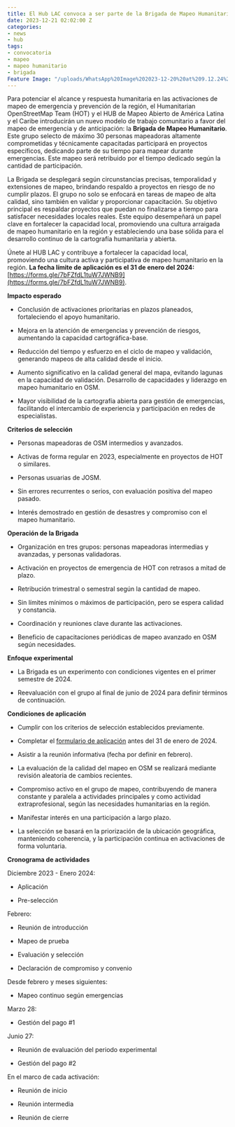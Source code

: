 ```yaml
---
title: El Hub LAC convoca a ser parte de la Brigada de Mapeo Humanitario
date: 2023-12-21 02:02:00 Z
categories:
- news
- hub
tags:
- convocatoria
- mapeo
- mapeo humanitario
- brigada
Feature Image: "/uploads/WhatsApp%20Image%202023-12-20%20at%209.12.24%20PM.jpeg"
---
```


Para potenciar el alcance y respuesta humanitaria en las activaciones de mapeo de emergencia y prevención de la región, el Humanitarian OpenStreetMap Team (HOT) y el HUB de Mapeo Abierto de América Latina y el Caribe introducirán un nuevo modelo de trabajo comunitario a favor del mapeo de emergencia y de anticipación: la **Brigada de Mapeo Humanitario**. Este grupo selecto de máximo 30 personas mapeadoras altamente comprometidas y técnicamente capacitadas participará en proyectos específicos, dedicando parte de su tiempo para mapear durante emergencias. Este mapeo será retribuido por el tiempo dedicado según la cantidad de participación.

La Brigada se desplegará según circunstancias precisas, temporalidad y extensiones de mapeo, brindando respaldo a proyectos en riesgo de no cumplir plazos. El grupo no solo se enfocará en tareas de mapeo de alta calidad, sino también en validar y proporcionar capacitación. Su objetivo principal es respaldar proyectos que puedan no finalizarse a tiempo para satisfacer necesidades locales reales. Este equipo desempeñará un papel clave en fortalecer la capacidad local, promoviendo una cultura arraigada de mapeo humanitario en la región y estableciendo una base sólida para el desarrollo continuo de la cartografía humanitaria y abierta.

Únete al HUB LAC y contribuye a fortalecer la capacidad local, promoviendo una cultura activa y participativa de mapeo humanitario en la región. **La fecha límite de aplicación es el 31 de enero del 2024:** [https://forms.gle/7bFZfdL1tuW7JWNB9](https://forms.gle/7bFZfdL1tuW7JWNB9).

**Impacto esperado**

* Conclusión de activaciones prioritarias en plazos planeados, fortaleciendo el apoyo humanitario.

* Mejora en la atención de emergencias y prevención de riesgos, aumentando la capacidad cartográfica-base.

* Reducción del tiempo y esfuerzo en el ciclo de mapeo y validación, generando mapeos de alta calidad desde el inicio.

* Aumento significativo en la calidad general del mapa, evitando lagunas en la capacidad de validación.
  Desarrollo de capacidades y liderazgo en mapeo humanitario en OSM.

* Mayor visibilidad de la cartografía abierta para gestión de emergencias, facilitando el intercambio de experiencia y participación en redes de especialistas.

**Criterios de selección**

* Personas mapeadoras de OSM intermedios y avanzados.

* Activas de forma regular en 2023, especialmente en proyectos de HOT o similares.

* Personas usuarias de JOSM.

* Sin errores recurrentes o serios, con evaluación positiva del mapeo pasado.

* Interés demostrado en gestión de desastres y compromiso con el mapeo humanitario.

**Operación de la Brigada**

* Organización en tres grupos: personas mapeadoras intermedias y avanzadas, y personas validadoras.

* Activación en proyectos de emergencia de HOT con retrasos a mitad de plazo.

* Retribución trimestral o semestral según la cantidad de mapeo.

* Sin límites mínimos o máximos de participación, pero se espera calidad y constancia.

* Coordinación y reuniones clave durante las activaciones.

* Beneficio de capacitaciones periódicas de mapeo avanzado en OSM según necesidades.

**Enfoque experimental**

* La Brigada es un experimento con condiciones vigentes en el primer semestre de 2024.

* Reevaluación con el grupo al final de junio de 2024 para definir términos de continuación.

**Condiciones de aplicación**

* Cumplir con los criterios de selección establecidos previamente.

* Completar el [formulario de aplicación](https://forms.gle/7bFZfdL1tuW7JWNB9) antes del 31 de enero de 2024.

* Asistir a la reunión informativa (fecha por definir en febrero).

* La evaluación de la calidad del mapeo en OSM se realizará mediante revisión aleatoria de cambios recientes.

* Compromiso activo en el grupo de mapeo, contribuyendo de manera constante y paralela a actividades principales y como actividad extraprofesional, según las necesidades humanitarias en la región.

* Manifestar interés en una participación a largo plazo.

* La selección se basará en la priorización de la ubicación geográfica, manteniendo coherencia, y la participación continua en activaciones de forma voluntaria.

**Cronograma de actividades**

Diciembre 2023 - Enero 2024:

* Aplicación

* Pre-selección

Febrero:

* Reunión de introducción

* Mapeo de prueba

* Evaluación y selección

* Declaración de compromiso y convenio

Desde febrero y meses siguientes:

* Mapeo continuo según emergencias

Marzo 28:

* Gestión del pago #1

Junio 27:

* Reunión de evaluación del periodo experimental

* Gestión del pago #2

En el marco de cada activación:

* Reunión de inicio

* Reunión intermedia

* Reunión de cierre